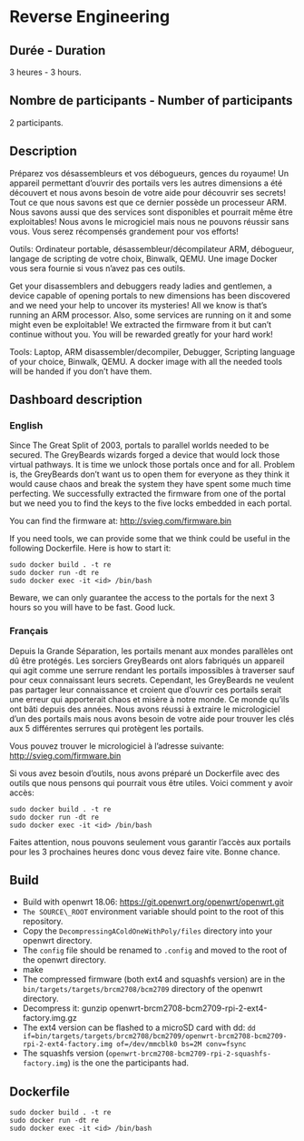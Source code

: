 # Reverse Engineering

## Durée - Duration
3 heures - 3 hours.

## Nombre de participants - Number of participants
2 participants.

## Description

Préparez vos désassembleurs et vos débogueurs, gences du royaume! Un appareil permettant d’ouvrir des portails vers les autres dimensions a été découvert et nous avons besoin de votre aide pour découvrir ses secrets! Tout ce que nous savons est que ce dernier possède un processeur ARM. Nous savons aussi que des services sont disponibles et pourrait même être exploitables! Nous avons le microgiciel mais nous ne pouvons réussir sans vous. Vous serez récompensés grandement pour vos efforts!

Outils: Ordinateur portable, désassembleur/décompilateur ARM, débogueur, langage de scripting de votre choix, Binwalk, QEMU. Une image Docker vous sera fournie si vous n’avez pas ces outils.

Get your disassemblers and debuggers ready ladies and gentlemen, a device capable of opening portals to new dimensions has been discovered and we need your help to uncover its mysteries! All we know is that’s running an ARM processor. Also, some services are running on it and some might even be exploitable! We extracted the firmware from it but can’t continue without you. You will be rewarded greatly for your hard work!

Tools: Laptop, ARM disassembler/decompiler, Debugger, Scripting language of your choice, Binwalk, QEMU. A docker image with all the needed tools will be handed if you don’t have them.

## Dashboard description

### English
Since The Great Split of 2003, portals to parallel worlds needed to be secured. The GreyBeards wizards forged a device that would lock those virtual pathways. It is time we unlock those portals once and for all. Problem is, the GreyBeards don’t want us to open them for everyone as they think it would cause chaos and break the system they have spent some much time perfecting. We successfully extracted the firmware from one of the portal but we need you to find the keys to the five locks embedded in each portal. 

You can find the firmware at: http://svieg.com/firmware.bin

If you need tools, we can provide some that we think could be useful in the following Dockerfile. Here is how to start it:

    sudo docker build . -t re
    sudo docker run -dt re
    sudo docker exec -it <id> /bin/bash

Beware, we can only guarantee the access to the portals for the next 3 hours so you will have to be fast. Good luck. 

### Français

Depuis la Grande Séparation, les portails menant aux mondes parallèles ont dû être protégés. Les sorciers GreyBeards ont alors fabriqués un appareil qui agit comme une serrure rendant les portails impossibles à traverser sauf pour ceux connaissant leurs secrets. Cependant, les GreyBeards ne veulent pas partager leur connaissance et croient que d’ouvrir ces portails serait une erreur qui apporterait chaos et misère à notre monde. Ce monde qu’ils ont bâti depuis des années. Nous avons réussi à extraire le micrologiciel d’un des portails mais nous avons besoin de votre aide pour trouver les clés aux 5 différentes serrures qui protègent les portails.

Vous pouvez trouver le micrologiciel à l’adresse suivante: http://svieg.com/firmware.bin

Si vous avez besoin d’outils, nous avons préparé un Dockerfile avec des outils que nous pensons qui pourrait vous être utiles. Voici comment y avoir accès:

    sudo docker build . -t re
    sudo docker run -dt re
    sudo docker exec -it <id> /bin/bash

Faites attention, nous pouvons seulement vous garantir l’accès aux portails pour les 3 prochaines heures donc vous devez faire vite. Bonne chance.


## Build

* Build with openwrt 18.06: https://git.openwrt.org/openwrt/openwrt.git
* `The SOURCE\_ROOT` environment variable should point to the root of this repository.
* Copy the `DecompressingAColdOneWithPoly/files` directory into your openwrt directory.
* The `config` file should be renamed to `.config` and moved to the root of the openwrt directory.
* make
* The compressed firmware (both ext4 and squashfs version) are in the `bin/targets/targets/brcm2708/bcm2709` directory of the openwrt directory.
* Decompress it: gunzip openwrt-brcm2708-bcm2709-rpi-2-ext4-factory.img.gz
* The ext4 version can be flashed to a microSD card with dd: ```dd if=bin/targets/targets/brcm2708/bcm2709/openwrt-brcm2708-bcm2709-rpi-2-ext4-factory.img of=/dev/mmcblk0 bs=2M conv=fsync```
* The squashfs version (`openwrt-brcm2708-bcm2709-rpi-2-squashfs-factory.img`) is the one the participants had.

## Dockerfile

```
sudo docker build . -t re
sudo docker run -dt re
sudo docker exec -it <id> /bin/bash
```
